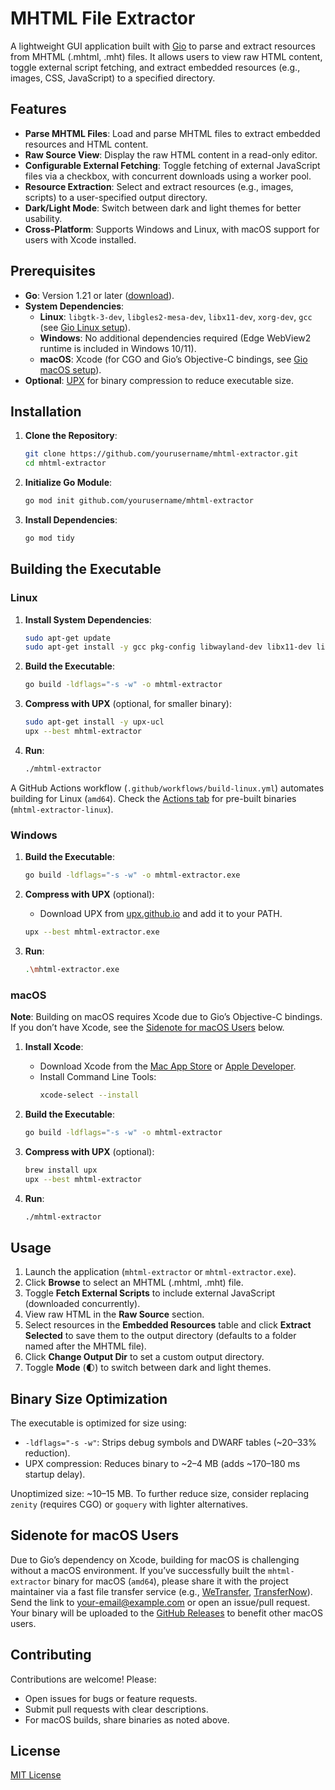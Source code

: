 # MHTML File Extractor

A lightweight GUI application built with [Gio](https://gioui.org) to parse and extract resources from MHTML (.mhtml, .mht) files. It allows users to view raw HTML content, toggle external script fetching, and extract embedded resources (e.g., images, CSS, JavaScript) to a specified directory.

## Features

- **Parse MHTML Files**: Load and parse MHTML files to extract embedded resources and HTML content.
- **Raw Source View**: Display the raw HTML content in a read-only editor.
- **Configurable External Fetching**: Toggle fetching of external JavaScript files via a checkbox, with concurrent downloads using a worker pool.
- **Resource Extraction**: Select and extract resources (e.g., images, scripts) to a user-specified output directory.
- **Dark/Light Mode**: Switch between dark and light themes for better usability.
- **Cross-Platform**: Supports Windows and Linux, with macOS support for users with Xcode installed.

## Prerequisites

- **Go**: Version 1.21 or later ([download](https://golang.org/dl)).
- **System Dependencies**:
  - **Linux**: `libgtk-3-dev`, `libgles2-mesa-dev`, `libx11-dev`, `xorg-dev`, `gcc` (see [Gio Linux setup](https://gioui.org/doc/install/linux)).
  - **Windows**: No additional dependencies required (Edge WebView2 runtime is included in Windows 10/11).
  - **macOS**: Xcode (for CGO and Gio’s Objective-C bindings, see [Gio macOS setup](https://gioui.org/doc/install/macos)).
- **Optional**: [UPX](https://upx.github.io) for binary compression to reduce executable size.

## Installation

1. **Clone the Repository**:
   ```bash
   git clone https://github.com/yourusername/mhtml-extractor.git
   cd mhtml-extractor
   ```

2. **Initialize Go Module**:
   ```bash
   go mod init github.com/yourusername/mhtml-extractor
   ```

3. **Install Dependencies**:
   ```bash
   go mod tidy
   ```

## Building the Executable

### Linux

1. **Install System Dependencies**:
   ```bash
   sudo apt-get update
   sudo apt-get install -y gcc pkg-config libwayland-dev libx11-dev libx11-xcb-dev libxkbcommon-x11-dev libgles2-mesa-dev libegl1-mesa-dev libffi-dev libxcursor-dev libvulkan-dev
   ```

2. **Build the Executable**:
   ```bash
   go build -ldflags="-s -w" -o mhtml-extractor
   ```

3. **Compress with UPX** (optional, for smaller binary):
   ```bash
   sudo apt-get install -y upx-ucl
   upx --best mhtml-extractor
   ```

4. **Run**:
   ```bash
   ./mhtml-extractor
   ```

A GitHub Actions workflow (`.github/workflows/build-linux.yml`) automates building for Linux (`amd64`). Check the [Actions tab](https://github.com/yourusername/mhtml-extractor/actions) for pre-built binaries (`mhtml-extractor-linux`).

### Windows

1. **Build the Executable**:
   ```bash
   go build -ldflags="-s -w" -o mhtml-extractor.exe
   ```

2. **Compress with UPX** (optional):
   - Download UPX from [upx.github.io](https://upx.github.io) and add it to your PATH.
   ```bash
   upx --best mhtml-extractor.exe
   ```

3. **Run**:
   ```bash
   .\mhtml-extractor.exe
   ```

### macOS

**Note**: Building on macOS requires Xcode due to Gio’s Objective-C bindings. If you don’t have Xcode, see the [Sidenote for macOS Users](#sidenote-for-macos-users) below.

1. **Install Xcode**:
   - Download Xcode from the [Mac App Store](https://apps.apple.com/us/app/xcode/id497799835) or [Apple Developer](https://developer.apple.com/xcode/).
   - Install Command Line Tools:
     ```bash
     xcode-select --install
     ```

2. **Build the Executable**:
   ```bash
   go build -ldflags="-s -w" -o mhtml-extractor
   ```

3. **Compress with UPX** (optional):
   ```bash
   brew install upx
   upx --best mhtml-extractor
   ```

4. **Run**:
   ```bash
   ./mhtml-extractor
   ```

## Usage

1. Launch the application (`mhtml-extractor` or `mhtml-extractor.exe`).
2. Click **Browse** to select an MHTML (.mhtml, .mht) file.
3. Toggle **Fetch External Scripts** to include external JavaScript (downloaded concurrently).
4. View raw HTML in the **Raw Source** section.
5. Select resources in the **Embedded Resources** table and click **Extract Selected** to save them to the output directory (defaults to a folder named after the MHTML file).
6. Click **Change Output Dir** to set a custom output directory.
7. Toggle **Mode** (🌓) to switch between dark and light themes.

## Binary Size Optimization

The executable is optimized for size using:
- `-ldflags="-s -w"`: Strips debug symbols and DWARF tables (~20–33% reduction).
- UPX compression: Reduces binary to ~2–4 MB (adds ~170–180 ms startup delay).

Unoptimized size: ~10–15 MB. To further reduce size, consider replacing `zenity` (requires CGO) or `goquery` with lighter alternatives.

## Sidenote for macOS Users

Due to Gio’s dependency on Xcode, building for macOS is challenging without a macOS environment. If you’ve successfully built the `mhtml-extractor` binary for macOS (`amd64`), please share it with the project maintainer via a fast file transfer service (e.g., [WeTransfer](https://wetransfer.com), [TransferNow](https://www.transfernow.net)). Send the link to [your-email@example.com](mailto:your-email@example.com) or open an issue/pull request. Your binary will be uploaded to the [GitHub Releases](https://github.com/yourusername/mhtml-extractor/releases) to benefit other macOS users.

## Contributing

Contributions are welcome! Please:
- Open issues for bugs or feature requests.
- Submit pull requests with clear descriptions.
- For macOS builds, share binaries as noted above.

## License

[MIT License](LICENSE)
